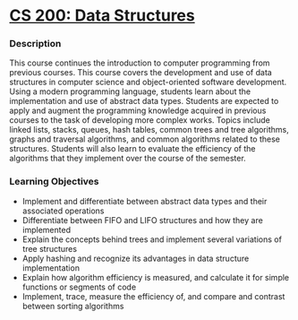 # [CS 200: Data Structures](https://wne.smartcatalogiq.com/en/2020-2021/Catalogue/Undergraduate-Courses/CS-COMPUTER-SCIENCE/200/CS-200)
### Description
This course continues the introduction to computer programming from previous courses. This course covers the development and use of data structures in computer science and object-oriented software development. Using a modern programming language, students learn about the implementation and use of abstract data types. Students are expected to apply and augment the programming knowledge acquired in previous courses to the task of developing more complex works. Topics include linked lists, stacks, queues, hash tables, common trees and tree algorithms, graphs and traversal algorithms, and common algorithms related to these structures. Students will also learn to evaluate the efficiency of the algorithms that they implement over the course of the semester.
### Learning Objectives
- Implement and differentiate between abstract data types and their associated operations
- Differentiate between FIFO and LIFO structures and how they are implemented
- Explain the concepts behind trees and implement several variations of tree structures
- Apply hashing and recognize its advantages in data structure implementation
- Explain how algorithm efficiency is measured, and calculate it for simple functions or segments of code
- Implement, trace, measure the efficiency of, and compare and contrast between sorting algorithms
